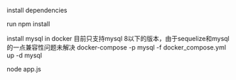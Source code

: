 install dependencies

run npm install 

install mysql in docker
目前只支持mysql 8以下的版本，由于sequelize和mysql的一点兼容性问题未解决
docker-compose -p mysql -f docker_compose.yml up  -d mysql


node app.js
